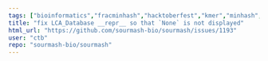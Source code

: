 ```yaml
---
tags: ["bioinformatics","fracminhash","hacktoberfest","kmer","minhash","python","rust","scaled-minhash","sketching","sourmash","taxonomic-classification","taxonomic-profiling"]
title: "fix LCA_Database __repr__ so that `None` is not displayed"
html_url: "https://github.com/sourmash-bio/sourmash/issues/1193"
user: "ctb"
repo: "sourmash-bio/sourmash"
---
```


